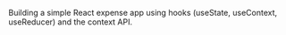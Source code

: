 Building a simple React expense app using hooks (useState, useContext, useReducer) and the context API.
